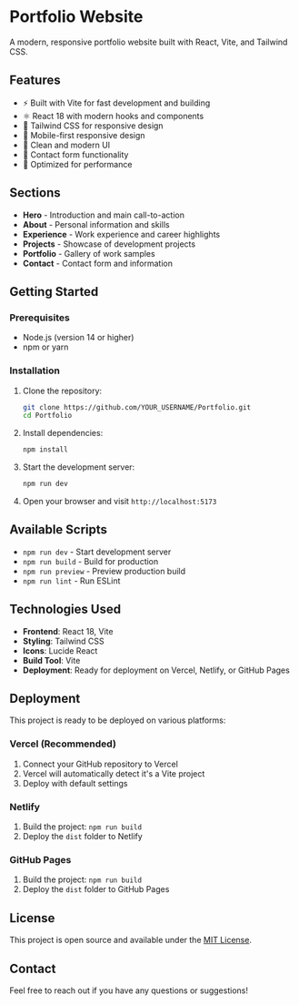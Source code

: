 # Portfolio Website

A modern, responsive portfolio website built with React, Vite, and Tailwind CSS.

## Features

- ⚡ Built with Vite for fast development and building
- ⚛️ React 18 with modern hooks and components
- 🎨 Tailwind CSS for responsive design
- 📱 Mobile-first responsive design
- 🎯 Clean and modern UI
- 📧 Contact form functionality
- 🚀 Optimized for performance

## Sections

- **Hero** - Introduction and main call-to-action
- **About** - Personal information and skills
- **Experience** - Work experience and career highlights
- **Projects** - Showcase of development projects
- **Portfolio** - Gallery of work samples
- **Contact** - Contact form and information

## Getting Started

### Prerequisites

- Node.js (version 14 or higher)
- npm or yarn

### Installation

1. Clone the repository:
   ```bash
   git clone https://github.com/YOUR_USERNAME/Portfolio.git
   cd Portfolio
   ```

2. Install dependencies:
   ```bash
   npm install
   ```

3. Start the development server:
   ```bash
   npm run dev
   ```

4. Open your browser and visit `http://localhost:5173`

## Available Scripts

- `npm run dev` - Start development server
- `npm run build` - Build for production
- `npm run preview` - Preview production build
- `npm run lint` - Run ESLint

## Technologies Used

- **Frontend**: React 18, Vite
- **Styling**: Tailwind CSS
- **Icons**: Lucide React
- **Build Tool**: Vite
- **Deployment**: Ready for deployment on Vercel, Netlify, or GitHub Pages

## Deployment

This project is ready to be deployed on various platforms:

### Vercel (Recommended)
1. Connect your GitHub repository to Vercel
2. Vercel will automatically detect it's a Vite project
3. Deploy with default settings

### Netlify
1. Build the project: `npm run build`
2. Deploy the `dist` folder to Netlify

### GitHub Pages
1. Build the project: `npm run build`
2. Deploy the `dist` folder to GitHub Pages

## License

This project is open source and available under the [MIT License](LICENSE).

## Contact

Feel free to reach out if you have any questions or suggestions!
